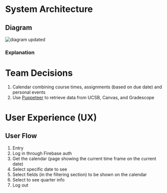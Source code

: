 # System Architecture

## Diagram
![diagram updated](https://github.com/user-attachments/assets/e26719e1-6d8a-4b1d-85df-5a2c43caa252)

### Explanation

# Team Decisions
1. Calendar combining course times, assignments (based on due date) and personal events
2. Use [Puppeteer](https://pptr.dev/) to retrieve data from UCSB, Canvas, and Gradescope

# User Experience (UX) 

## User Flow
1. Entry
2. Log in through Firebase auth
3. Get the calendar (page showing the current time frame on the current date)
4. Select specific date to see
5. Select fields (in the filtering section) to be shown on the calendar
6. Select to see quarter info
7. Log out
